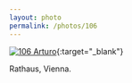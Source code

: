 ```yaml
---
layout: photo
permalink: /photos/106
---
```


[![106 Arturo](https://c1.staticflickr.com/1/618/21653647364_2e20acea56_c.jpg)](https://www.flickr.com/photos/131440297@N08/21653647364/){:target="_blank"}

Rathaus, Vienna.
